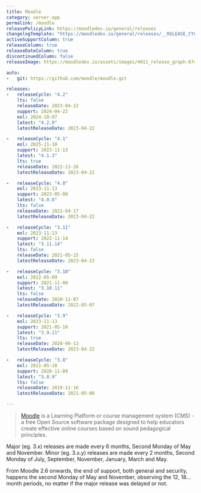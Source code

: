 ```yaml
---
title: Moodle
category: server-app
permalink: /moodle
releasePolicyLink: https://moodledev.io/general/releases
changelogTemplate: "https://moodledev.io/general/releases/__RELEASE_CYCLE__/__LATEST__"
activeSupportColumn: true
releaseColumn: true
releaseDateColumn: true
discontinuedColumn: false
releaseImage: https://moodledev.io/assets/images/4011_release_graph-67c5dac3e7ba705cf567a8624dc50c3d.png

auto:
-   git: https://github.com/moodle/moodle.git

releases:
-   releaseCycle: "4.2"
    lts: false
    releaseDate: 2023-04-22
    support: 2024-04-22
    eol: 2024-10-07
    latest: "4.2.0"
    latestReleaseDate: 2023-04-22

-   releaseCycle: "4.1"
    eol: 2025-11-10
    support: 2023-11-13
    latest: "4.1.3"
    lts: true
    releaseDate: 2022-11-26
    latestReleaseDate: 2023-04-22

-   releaseCycle: "4.0"
    eol: 2023-11-13
    support: 2023-05-08
    latest: "4.0.8"
    lts: false
    releaseDate: 2022-04-17
    latestReleaseDate: 2023-04-22

-   releaseCycle: "3.11"
    eol: 2023-11-13
    support: 2022-11-14
    latest: "3.11.14"
    lts: false
    releaseDate: 2021-05-15
    latestReleaseDate: 2023-04-22

-   releaseCycle: "3.10"
    eol: 2022-05-09
    support: 2021-11-08
    latest: "3.10.11"
    lts: false
    releaseDate: 2020-11-07
    latestReleaseDate: 2022-05-07

-   releaseCycle: "3.9"
    eol: 2023-11-13
    support: 2021-05-10
    latest: "3.9.21"
    lts: true
    releaseDate: 2020-06-13
    latestReleaseDate: 2023-04-22

-   releaseCycle: "3.8"
    eol: 2021-05-10
    support: 2020-11-09
    latest: "3.8.9"
    lts: false
    releaseDate: 2019-11-16
    latestReleaseDate: 2021-05-08

---
```


> [Moodle](https://moodle.org/) is a Learning Platform or course management system (CMS) - a free Open Source software package designed to help educators create effective online courses based on sound pedagogical principles.

Major (eg. 3.x) releases are made every 6 months, Second Monday of May and November. Minor (eg. 3.x.y) releases are made every 2 months, Second Monday of July, September, November, January, March and May.

From Moodle 2.6 onwards, the end of support, both general and security, happens the second Monday of May and November, observing the 12, 18... month periods, no matter if the major release was delayed or not.
